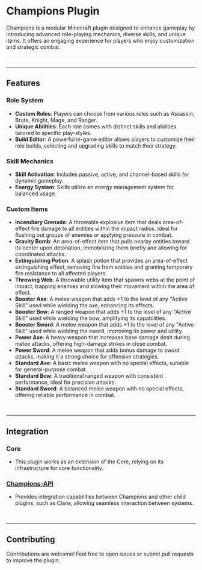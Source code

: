 # Champions Plugin

Champions is a modular Minecraft plugin designed to enhance gameplay by introducing advanced role-playing mechanics, diverse skills, and unique items. It offers an engaging experience for players who enjoy customization and strategic combat.

<br>

---

## Features

### Role System
- **Custom Roles**: Players can choose from various roles such as Assassin, Brute, Knight, Mage, and Ranger.
- **Unique Abilities**: Each role comes with distinct skills and abilities tailored to specific play-styles.
- **Build Editor**: A powerful in-game editor allows players to customize their role builds, selecting and upgrading skills to match their strategy.

### Skill Mechanics
- **Skill Activation**: Includes passive, active, and channel-based skills for dynamic gameplay.
- **Energy System**: Skills utilize an energy management system for balanced usage.

### Custom Items
- **Incendiary Grenade**: A throwable explosive item that deals area-of-effect fire damage to all entities within the impact radius. Ideal for flushing out groups of enemies or applying pressure in combat.
- **Gravity Bomb**: An area-of-effect item that pulls nearby entities toward its center upon detonation, immobilizing them briefly and allowing for coordinated attacks.
- **Extinguishing Potion**: A splash potion that provides an area-of-effect extinguishing effect, removing fire from entities and granting temporary fire resistance to all affected players.
- **Throwing Web**: A throwable utility item that spawns webs at the point of impact, trapping enemies and slowing their movement within the area of effect.
- **Booster Axe**: A melee weapon that adds +1 to the level of any "Active Skill" used while wielding the axe, enhancing its effects.
- **Booster Bow**: A ranged weapon that adds +1 to the level of any "Active Skill" used while wielding the bow, amplifying its capabilities.
- **Booster Sword**: A melee weapon that adds +1 to the level of any "Active Skill" used while wielding the sword, improving its power and utility.
- **Power Axe**: A heavy weapon that increases base damage dealt during melee attacks, offering high-damage strikes in close combat.
- **Power Sword**: A melee weapon that adds bonus damage to sword attacks, making it a strong choice for offensive strategies.
- **Standard Axe**: A basic melee weapon with no special effects, suitable for general-purpose combat.
- **Standard Bow**: A traditional ranged weapon with consistent performance, ideal for precision attacks.
- **Standard Sword**: A balanced melee weapon with no special effects, offering reliable performance in combat.


<br>

---

## Integration

### Core
- This plugin works as an extension of the Core, relying on its infrastructure for core functionality.

### [Champions-API](https://github.com/TR4E/ClansAU-Champions-API)
- Provides integration capabilities between Champions and other child plugins, such as Clans, allowing seamless interaction between systems.

<br>

---

## Contributing

Contributions are welcome! Feel free to open issues or submit pull requests to improve the plugin.
